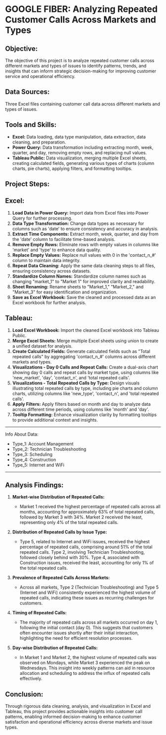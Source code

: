 # GOOGLE FIBER: Analyzing Repeated Customer Calls Across Markets and Types

## Objective:
The objective of this project is to analyze repeated customer calls across different markets and types of issues to identify patterns, trends, and insights that can inform strategic decision-making for improving customer service and operational efficiency.

## Data Sources:
Three Excel files containing customer call data across different markets and types of issues.

## Tools and Skills:
- **Excel:** Data loading, data type manipulation, data extraction, data cleaning, and preparation.
- **Power Query:** Data transformation including extracting month, week, quarter, and day, removing empty rows, and replacing null values.
- **Tableau Public:** Data visualization, merging multiple Excel sheets, creating calculated fields, generating various types of charts (column charts, pie charts), applying filters, and formatting tooltips.

## Project Steps:

## Excel:
1. **Load Data in Power Query:** Import data from Excel files into Power Query for further processing.
2. **Data Type Transformation:** Change data types as necessary for columns such as 'date' to ensure consistency and accuracy in analysis.
3. **Extract Time Components:** Extract month, week, quarter, and day from the 'date' column to facilitate time-based analysis.
4. **Remove Empty Rows:** Eliminate rows with empty values in columns like 'market' and 'type' to enhance data quality.
5. **Replace Empty Values:** Replace null values with 0 in the 'contact_n_#' column to maintain data integrity.
6. **Repeat Data Cleaning:** Apply the same data cleaning steps to all files, ensuring consistency across datasets.
7. **Standardize Column Names:** Standardize column names such as changing "market_1" to "Market 1" for improved clarity and readability.
8. **Sheet Renaming:** Rename sheets to "Market_1," "Market_2," and "Market_3" for easy identification and organization.
9. **Save as Excel Workbook:** Save the cleaned and processed data as an Excel workbook for further analysis.

## Tableau:
1. **Load Excel Workbook:** Import the cleaned Excel workbook into Tableau Public.
2. **Merge Excel Sheets:** Merge multiple Excel sheets using union to create a unified dataset for analysis.
3. **Create Calculated Fields:** Generate calculated fields such as "Total repeated calls" by aggregating 'contact_n_#' columns across different markets and types.
4. **Visualizations - Day 0 Calls and Repeat Calls:** Create a dual-axis chart showing day 0 calls and repeat calls by market type, using columns like 'new_market', 'day', 'contact_n', and 'total repeated calls'.
5. **Visualizations - Total Repeated Calls by Type:** Design visuals illustrating total repeated calls by type, including pie charts and column charts, utilizing columns like 'new_type', 'contact_n', and 'total repeated calls'.
6. **Apply Filters:** Apply filters based on month and day to analyze data across different time periods, using columns like 'month' and 'day'.
7. **Tooltip Formatting:** Enhance visualization clarity by formatting tooltips to provide additional context and insights.

------------------------------------------------

Info About Data:
- Type_1: Account Management
- Type_2: Technician Troubleshooting
- Type_3: Scheduling
- Type_4: Construction
- Type_5: Internet and WiFi

------------------------------------------------

## Analysis Findings:

1. **Market-wise Distribution of Repeated Calls:**
   - Market 1 received the highest percentage of repeated calls across all months, accounting for approximately 63% of total repeated calls, followed by Market 3 with 34%. Market 2 received the least, representing only 4% of the total repeated calls.

2. **Distribution of Repeated Calls by Issue Type:**
   - Type 5, related to Internet and WiFi issues, received the highest percentage of repeated calls, comprising around 51% of the total repeated calls. Type 2, involving Technician Troubleshooting, followed closely behind with 30%. Type 4, associated with Construction issues, received the least, accounting for only 1% of the total repeated calls.

3. **Prevalence of Repeated Calls Across Markets:**
   - Across all markets, Type 2 (Technician Troubleshooting) and Type 5 (Internet and WiFi) consistently experienced the highest volume of repeated calls, indicating these issues as recurring challenges for customers.

4. **Timing of Repeated Calls:**
   - The majority of repeated calls across all markets occurred on day 1, following the initial contact (day 0). This suggests that customers often encounter issues shortly after their initial interaction, highlighting the need for efficient resolution processes.

5. **Day-wise Distribution of Repeated Calls:**
   - In Market 1 and Market 2, the highest volume of repeated calls was observed on Mondays, while Market 3 experienced the peak on Wednesdays. This insight into weekly patterns can aid in resource allocation and scheduling to address the influx of repeated calls effectively.

## Conclusion:
Through rigorous data cleaning, analysis, and visualization in Excel and Tableau, this project provides actionable insights into customer call patterns, enabling informed decision-making to enhance customer satisfaction and operational efficiency across diverse markets and issue types.
